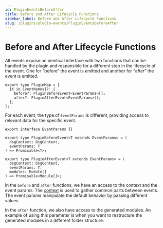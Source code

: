 ```yaml
---
id: PluginEventsBeforeAfter
title: Before and After Lifecycle Functions
sidebar_label: Before and After Lifecycle Functions
slug: /plugins/plugin-events/PluginEventsBeforeAfter
---
```


# Before and After Lifecycle Functions



All events expose an identical interface with two functions that can be handled by the plugin and responsible for a different step in the lifecycle of the event. One for “before” the event is emitted and another for “after” the event is emitted.

```tsx
export type PluginMap = {
  [K in EventNames]?: {
    before?: PluginBeforeEvent<EventParams>[];
    after?: PluginAfterEvent<EventParams>[];
  };
};
```

For each event, the type of `EventParams` is different, providing access to relevant data for the specific event.

```tsx
export interface EventParams {}

export type PluginBeforeEvent<T extends EventParams> = (
  dsgContext: DsgContext,
  eventParams: T
) => Promisable<T>;

export type PluginAfterEvent<T extends EventParams> = (
  dsgContext: DsgContext,
  eventParams: T,
  modules: Module[]
) => Promisable<Module[]>;
```

In the `before` and `after` functions, we have an access to the context and the event params. 
The [context](docs\plugins\context.md) is used to gather common parts between events. 
The event params manipulate the default behavior by passing different values.

In the `after` function, we also have access to the generated modules. An example of using this parameter is when you want to restructure the generated modules in a different folder structure.